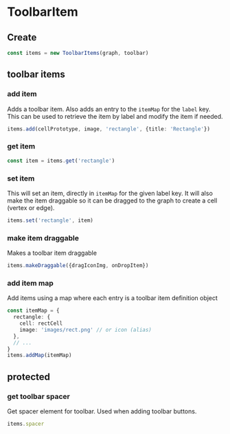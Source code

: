 # ToolbarItem

## Create

```ts
const items = new ToolbarItems(graph, toolbar)
```

## toolbar items

### add item

Adds a toolbar item. Also adds an entry to the `itemMap` for the `label` key.
This can be used to retrieve the item by label and modify the item if needed.

```ts
items.add(cellPrototype, image, 'rectangle', {title: 'Rectangle'})
```

### get item

```ts
const item = items.get('rectangle')
```

### set item

This will set an item, directly in `itemMap` for the given label key.
It will also make the item draggable so it can be dragged to the graph to create a cell (vertex or edge).

```ts
items.set('rectangle', item)
```

### make item draggable

Makes a toolbar item draggable

```ts
items.makeDraggable({dragIconImg, onDropItem})
```

### add item map

Add items using a map where each entry is a toolbar item definition object

```ts
const itemMap = {
  rectangle: {
    cell: rectCell
    image: 'images/rect.png' // or icon (alias)
  },
  // ...
}
items.addMap(itemMap)
```

## protected

### get toolbar spacer

Get spacer element for toolbar. Used when adding toolbar buttons.

```ts
items.spacer
```

